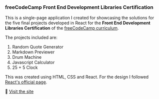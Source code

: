 ### freeCodeCamp Front End Development Libraries Certification

This is a single-page application I created for showcasing the solutions for the five final projects developed in React for the **Front End Development Libraries Certification** of the [freeCodeCamp curriculum](https://www.freecodecamp.org/learn).

The projects included are:  
1. Random Quote Generator
2. Markdown Previewer
3. Drum Machine
4. Javascript Calculator 
5. 25 + 5 Clock

This was created using HTML, CSS and React. For the design I followed [React's official page](https://reactjs.org).

🔗 [Visit the site](https://fcc-react-neatdisorder.vercel.app/)